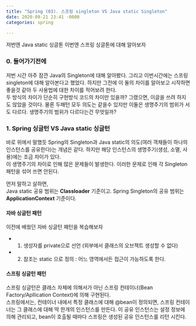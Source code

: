 ```yaml
---
title: "Spring (03). 스프링 singleton VS Java static Singleton"
date: 2020-09-21 23:41 -0000
categories: spring

---
```


저번엔 Java static 싱글톤 이번엔 스프링 싱글톤에 대해 알아보자

### 0. 들어가기전에
저번 시간 아주 잠깐 Java의 Singleton에 대해 알아봤다.  그리고 이번시간에는 스프링 singleton에 대해 알아본다고 했었다. 하지만 그전에 이 둘의 차이를 알아보고 시작하면 좋을것 같아 두 사용법에 대한 차이를 적어보려 한다.   
두 방식의 차이가 단순히 구현방식 코드의 차이만 있을까? 그랬으면, 이글을 쓰려 하지도 않았을 것이다. 물론 두패턴 모두 의도는 같을수 있지만 이둘은 생명주기의 범위가 서도 다르다. 생명주기의 범위가 다르다는건 무엇일까? 

### 1. Spring 싱글턴 VS Java static 싱글턴
바로 위에서 말했듯 Spring의 Singleton과 Java static의 의도(여러 객채들이 하나의 인스턴스를 공유한다)는 개념은 같다. 하지만 해당 인스턴스의 생명주기(생성, 소멸, 사용)에는 조금 차이가 있다.   
이 생명주기의 차이로 인해 많은 문제들이 발생한다.  이러한 문제로 인해 각 Singleton 패턴을 섞어 쓰면 안된다.

먼저 말하고 살하면,  
Java static 공유 범위는 __Classloader__ 기준이고.
Spring Singleton의 공유 범위는 __ApplicationContext__ 기준이다.  

#### 자바 싱글턴 패턴
이전에 배웠던 자바 싱글턴 패턴을 복습해보자
 - 1) 생성자를 private으로 선언 (외부에서 클래스의 오브젝트 생성할 수 없다)
 - 2) 참조는 static 으로 정의 : 어느 영역에서든 접근이 가능하도록 한다.
 
#### 스프링 싱글턴 패턴
스프링 싱글턴은 클래스 자체에 의해서가 아닌 스프링 컨테이너(Bean Factory/Apllication Context)에 의해 구현된다.  
스프링에서는, 컨테이너 내에서 특정 클래스에 대해 @bean이 정의되면, 스프링 컨테이너는 그 클래스에 대해 딱 한개의 인스턴스를 만든다. 이 공유 인스턴스는 설정 정보에 의해 관리되고, bean이 호출될 때마다 스프링은 생성된 공유 인스턴스를 리턴 시킨다.



